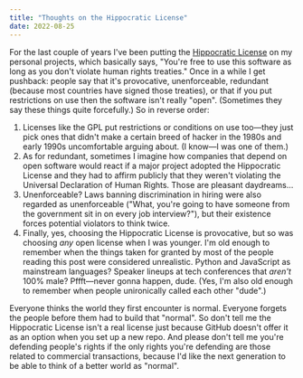 ```yaml
---
title: "Thoughts on the Hippocratic License"
date: 2022-08-25
---
```


For the last couple of years I've been putting the [Hippocratic License](https://firstdonoharm.dev/) on my personal projects,
which basically says, "You're free to use this software as long as you don't violate human rights treaties."
Once in a while I get pushback:
people say that it's provocative,
unenforceable,
redundant (because most countries have signed those treaties),
or that if you put restrictions on use then the software isn't really "open".
(Sometimes they say these things quite forcefully.)
So in reverse order:

1.  Licenses like the GPL put restrictions or conditions on use too—they just pick ones
    that didn't make a certain breed of hacker in the 1980s and early 1990s uncomfortable arguing about.
    (I know—I was one of them.)
2.  As for redundant,
    sometimes I imagine how companies that depend on open software would react
    if a major project adopted the Hippocratic License
    and they had to affirm publicly that they weren't violating the Universal Declaration of Human Rights.
    Those are pleasant daydreams…
3.  Unenforceable?
    Laws banning discrimination in hiring were also regarded as unenforceable
    ("What, you're going to have someone from the government sit in on every job interview?"),
    but their existence forces potential violators to think twice.
4.  Finally,
    yes,
    choosing the Hippocratic License is provocative,
    but so was choosing _any_ open license when I was younger.
    I'm old enough to remember when the things taken for granted by most of the people reading this post
    were considered unrealistic.
    Python and JavaScript as mainstream languages?
    Speaker lineups at tech conferences that _aren't_ 100% male?
    Pffft—never gonna happen, dude.
    (Yes, I'm also old enough to remember when people unironically called each other "dude".)

Everyone thinks the world they first encounter is normal.
Everyone forgets the people before them had to build that "normal".
So don't tell me the Hippocratic License isn't a real license
just because GitHub doesn't offer it as an option when you set up a new repo.
And please don't tell me you're defending people's rights
if the only rights you're defending are those related to commercial transactions,
because I'd like the next generation to be able to think of a better world as "normal".
